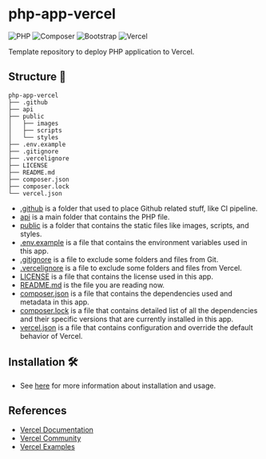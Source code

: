 # php-app-vercel

![PHP](https://img.shields.io/badge/PHP-777BB4?style=for-the-badge&logo=php&logoColor=white)
![Composer](https://img.shields.io/badge/Composer-885630?style=for-the-badge&logo=composer&logoColor=white)
![Bootstrap](https://img.shields.io/badge/Bootstrap-563D7C?style=for-the-badge&logo=bootstrap&logoColor=white)
![Vercel](https://img.shields.io/badge/Vercel-000000?style=for-the-badge&logo=vercel&logoColor=white)

Template repository to deploy PHP application to Vercel.

## Structure 📂
```
php-app-vercel
├── .github
├── api
├── public
│   ├── images
│   ├── scripts
│   └── styles
├── .env.example
├── .gitignore
├── .vercelignore
├── LICENSE
├── README.md
├── composer.json
├── composer.lock
└── vercel.json
```
- [.github](.github/) is a folder that used to place Github related stuff, like CI pipeline.
- [api](api/) is a main folder that contains the PHP file.
- [public](public/) is a folder that contains the static files like images, scripts, and styles.
- [.env.example](.env.example) is a file that contains the environment variables used in this app.
- [.gitignore](.gitignore) is a file to exclude some folders and files from Git.
- [.vercelignore](.vercelignore) is a file to exclude some folders and files from Vercel.
- [LICENSE](LICENSE) is a file that contains the license used in this app.
- [README.md](README.md) is the file you are reading now.
- [composer.json](composer.json) is a file that contains the dependencies used and metadata in this app.
- [composer.lock](composer.lock) is a file that contains detailed list of all the dependencies and their specific versions that are currently installed in this app.
- [vercel.json](vercel.json) is a file that contains configuration and override the default behavior of Vercel.

## Installation 🛠️
- See [here](https://php-app-vercel.vercel.app/) for more information about installation and usage.

## References
- [Vercel Documentation](https://vercel.com/docs)
- [Vercel Community](https://github.com/vercel-community/php)
- [Vercel Examples](https://github.com/juicyfx/vercel-examples)
